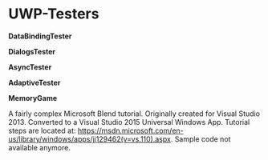 # UWP-Testers

**DataBindingTester**


**DialogsTester**


**AsyncTester**


**AdaptiveTester**

**MemoryGame** 

A fairly complex Microsoft Blend tutorial. Originally created for Visual Studio 2013. Converted to a Visual Studio 2015 Universal Windows App. Tutorial steps are located at: https://msdn.microsoft.com/en-us/library/windows/apps/jj129462(v=vs.110).aspx. Sample code not available anymore.

